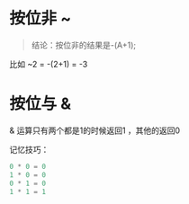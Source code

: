 # 按位非 ~

> 结论：按位非的结果是-(A+1);

比如 ~2 = -(2+1) = -3

# 按位与 & 

& 运算只有两个都是1的时候返回1 ，其他的返回0

记忆技巧：
```javascript
0 * 0 = 0
1 * 0 = 0 
0 * 1 = 0
1 * 1 = 1
```